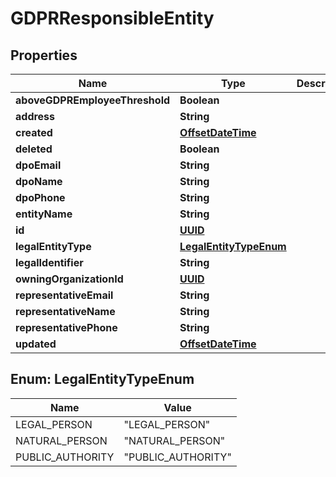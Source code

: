 
# GDPRResponsibleEntity

## Properties
Name | Type | Description | Notes
------------ | ------------- | ------------- | -------------
**aboveGDPREmployeeThreshold** | **Boolean** |  |  [optional]
**address** | **String** |  |  [optional]
**created** | [**OffsetDateTime**](OffsetDateTime.md) |  |  [optional]
**deleted** | **Boolean** |  |  [optional]
**dpoEmail** | **String** |  |  [optional]
**dpoName** | **String** |  |  [optional]
**dpoPhone** | **String** |  |  [optional]
**entityName** | **String** |  |  [optional]
**id** | [**UUID**](UUID.md) |  |  [optional]
**legalEntityType** | [**LegalEntityTypeEnum**](#LegalEntityTypeEnum) |  |  [optional]
**legalIdentifier** | **String** |  |  [optional]
**owningOrganizationId** | [**UUID**](UUID.md) |  |  [optional]
**representativeEmail** | **String** |  |  [optional]
**representativeName** | **String** |  |  [optional]
**representativePhone** | **String** |  |  [optional]
**updated** | [**OffsetDateTime**](OffsetDateTime.md) |  |  [optional]


<a name="LegalEntityTypeEnum"></a>
## Enum: LegalEntityTypeEnum
Name | Value
---- | -----
LEGAL_PERSON | &quot;LEGAL_PERSON&quot;
NATURAL_PERSON | &quot;NATURAL_PERSON&quot;
PUBLIC_AUTHORITY | &quot;PUBLIC_AUTHORITY&quot;



